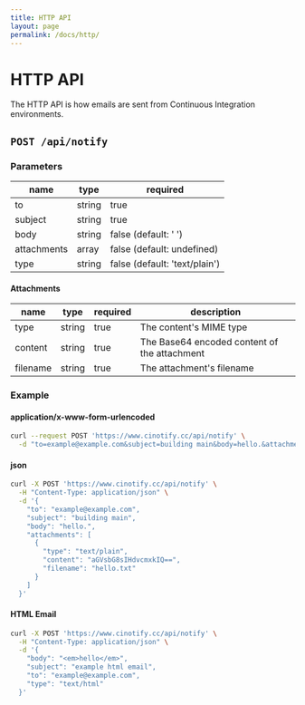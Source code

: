 ```yaml
---
title: HTTP API
layout: page
permalink: /docs/http/
---
```


# HTTP API

The HTTP API is how emails are sent from Continuous Integration environments.

## `POST /api/notify`

### Parameters

| name        | type   | required                      |
| ----------- | ------ | ----------------------------- |
| to          | string | true                          |
| subject     | string | true                          |
| body        | string | false (default: ' ')          |
| attachments | array  | false (default: undefined)    |
| type        | string | false (default: 'text/plain') |

#### Attachments

| name     | type   | required | description                                  |
| -------- | ------ | -------- | -------------------------------------------- |
| type     | string | true     | The content's MIME type                      |
| content  | string | true     | The Base64 encoded content of the attachment |
| filename | string | true     | The attachment's filename                    |

### Example

#### application/x-www-form-urlencoded

```bash
curl --request POST 'https://www.cinotify.cc/api/notify' \
  -d "to=example@example.com&subject=building main&body=hello.&attachments[][type]=text/plain&attachments[][content]=aGVsbG8sIHdvcmxkIQ==&attachments[][filename]=hello.txt"
```

#### json

```bash
curl -X POST 'https://www.cinotify.cc/api/notify' \
  -H "Content-Type: application/json" \
  -d '{
    "to": "example@example.com",
    "subject": "building main",
    "body": "hello.",
    "attachments": [
      {
        "type": "text/plain",
        "content": "aGVsbG8sIHdvcmxkIQ==",
        "filename": "hello.txt"
      }
    ]
  }'
```

#### HTML Email

```bash
curl -X POST 'https://www.cinotify.cc/api/notify' \
  -H "Content-Type: application/json" \
  -d '{
    "body": "<em>hello</em>",
    "subject": "example html email",
    "to": "example@example.com",
    "type": "text/html"
  }'
```
